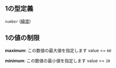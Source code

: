 ## 1の型定義

`number` ([緯度](data-properties-駅リスト-items-properties-ボロノイ範囲-properties-geometrypolygonlinestring-oneof-geometrypolygon-properties-polygonの座標リスト-polygonの座標リスト0-座標点-items-緯度.md))

## 1の値の制限

**maximum**: この数値の最大値を指定します value <= `60`

**minimum**: この数値の最小値を指定します value >= `20`
